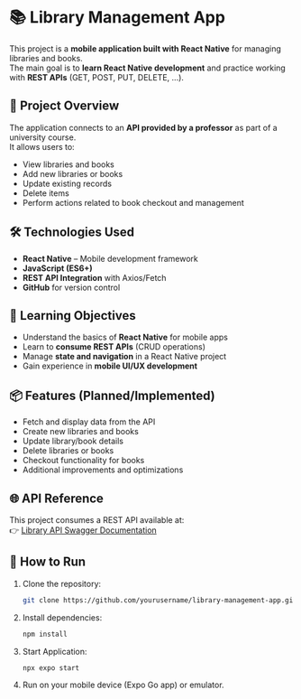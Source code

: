 # 📚 Library Management App

This project is a **mobile application built with React Native** for managing libraries and books.  
The main goal is to **learn React Native development** and practice working with **REST APIs** (GET, POST, PUT, DELETE, ...).

## 🚀 Project Overview
The application connects to an **API provided by a professor** as part of a university course.  
It allows users to:
- View libraries and books  
- Add new libraries or books  
- Update existing records  
- Delete items  
- Perform actions related to book checkout and management

## 🛠️ Technologies Used
- **React Native** – Mobile development framework  
- **JavaScript (ES6+)**  
- **REST API Integration** with Axios/Fetch  
- **GitHub** for version control  

## 🎯 Learning Objectives
- Understand the basics of **React Native** for mobile apps  
- Learn to **consume REST APIs** (CRUD operations)  
- Manage **state and navigation** in a React Native project  
- Gain experience in **mobile UI/UX development**  

## 📦 Features (Planned/Implemented)
-  Fetch and display data from the API  
-  Create new libraries and books  
-  Update library/book details  
-  Delete libraries or books  
-  Checkout functionality for books  
-  Additional improvements and optimizations

## 🌐 API Reference
This project consumes a REST API available at:  
👉 [Library API Swagger Documentation](http://193.136.62.24/swagger-ui.html)

## 📖 How to Run
1. Clone the repository:  
   ```bash
   git clone https://github.com/yourusername/library-management-app.git
2. Install dependencies:  
   ```bash
   npm install
3. Start Application:  
   ```bash
   npx expo start
4. Run on your mobile device (Expo Go app) or emulator.

